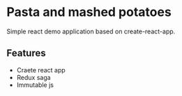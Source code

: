 # Pasta and mashed potatoes 

Simple react demo application based on create-react-app. 

## Features 

- Craete react app
- Redux saga
- Immutable js 

